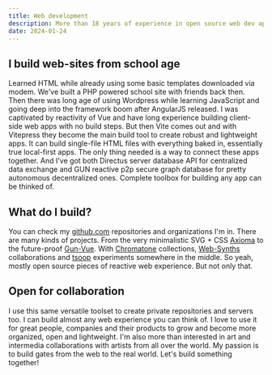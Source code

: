 ```yaml
---
title: Web development
description: More than 18 years of experience in open source web dev applied for the best projects I know. Open for new collaboration.
date: 2024-01-24
---
```


## I build web-sites from school age

Learned HTML while already using some basic templates downloaded via modem. We've built a PHP powered school site with friends back then. Then there was long age of using Wordpress while learning JavaScript and going deep into the framework boom after AngularJS released. I was captivated by reactivity of Vue and have long experience building client-side web apps with no build steps. But then Vite comes out and with Vitepress they become the main build tool to create robust and lightweight apps. It can build single-file HTML files with everything baked in, essentially true local-first apps. The only thing needed is a way to connect these apps together. And I've got both Directus server database API for centralized data exchange and GUN reactive p2p secure graph database for pretty autonomous decentralized ones. Complete toolbox for building any app can be thinked of.

## What do I build?

You can check my [github.com](https://github.com/davay42)
 repositories and organizations I'm in. There are many kinds of projects. From the very minimalistic SVG + CSS [Axioma](https://axioma.defucc.me) to the future-proof [Gun-Vue](https://gun-vue.js.org). With [Chromatone](https://chromatone.center) collections, [Web-Synths](https://synth.playtronica.com) collaborations and [tsoop](https://tsoop.com) experiments somewhere in the middle. So yeah, mostly open source pieces of reactive web experience. But not only that.

## Open for collaboration

I use this same versatile toolset to create private repositories and servers too. I can build almost any web experience you can think of. I love to use it for great people, companies and their products to grow and become more organized, open and lightweight. I'm also more than interested in art and intermedia collaborations with artists from all over the world. My passion is to build gates from the web to the real world. Let's build something together!
